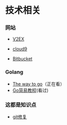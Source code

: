 # 技术相关  

### 网站
* [V2EX](https://www.v2ex.com/ "v2ex")  
- [cloud9](https://c9.io/?redirect=0 "c9")  
* [Bitbucket](https://bitbucket.org/product "bitbucket")

### Golang
* [The way to go](https://github.com/Unknwon/the-way-to-go_ZH_CN/blob/master/eBook/directory.md "the way to go")（正在看）
* [Go简易教程](https://github.com/songleo/the-little-go-book_ZH_CN "Go简易教程")(看过)

### 这都是知识点
* [git修复](http://blog.csdn.net/chaoyueziji123/article/details/54669555 "git")